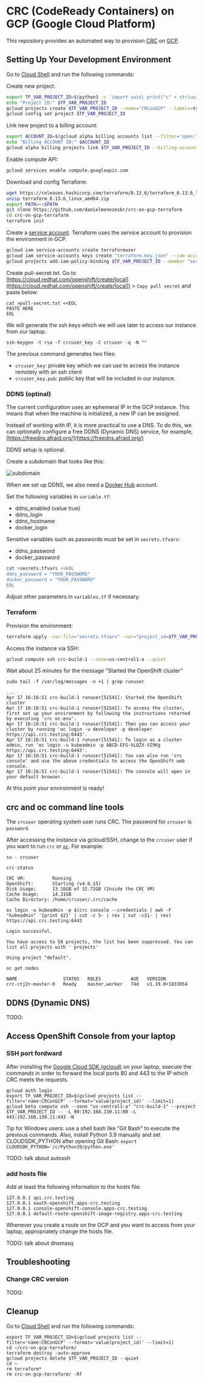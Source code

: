 # CRC (CodeReady Containers) on GCP (Google Cloud Platform)

This repository provides an automated way 
to provision [CRC](https://developers.redhat.com/products/codeready-containers/overview) 
on [GCP](https://cloud.google.com/).

## <a name="SettingUp">Setting Up Your Development Environment</a>

Go to [Cloud Shell](https://shell.cloud.google.com/?hl=en_US&show=terminal) and run the following commands:

Create new project:
```bash
export TF_VAR_PROJECT_ID=$(python3 -c 'import uuid; print("c" + str(uuid.uuid4().hex[:29]))')
echo "Project ID:" $TF_VAR_PROJECT_ID
gcloud projects create $TF_VAR_PROJECT_ID --name="CRConGCP" --labels=type=crc --format="json" --quiet
gcloud config set project $TF_VAR_PROJECT_ID
```

Link new project to a billing account:

```bash
export ACCOUNT_ID=$(gcloud alpha billing accounts list --filter='open:TRUE' --format='value(ACCOUNT_ID)' --limit=1)
echo "Billing ACCOUNT ID:" $ACCOUNT_ID
gcloud alpha billing projects link $TF_VAR_PROJECT_ID --billing-account $ACCOUNT_ID
```

Enable compute API:
```bash
gcloud services enable compute.googleapis.com
```

Download and config Terraform:
```bash
wget https://releases.hashicorp.com/terraform/0.13.6/terraform_0.13.6_linux_amd64.zip
unzip terraform_0.13.6_linux_amd64.zip
export PATH=~:$PATH
git clone https://github.com/danielmenezesbr/crc-on-gcp-terraform
cd crc-on-gcp-terraform
terraform init
```

Create a [service account](https://cloud.google.com/iam/docs/service-accounts). Terraform uses the service account to provision the environment in GCP.
```bash
gcloud iam service-accounts create terraformuser
gcloud iam service-accounts keys create "terraform.key.json" --iam-account "terraformuser@$TF_VAR_PROJECT_ID.iam.gserviceaccount.com"
gcloud projects add-iam-policy-binding $TF_VAR_PROJECT_ID --member "serviceAccount:terraformuser@$TF_VAR_PROJECT_ID.iam.gserviceaccount.com" --role 'roles/owner'
```

Create pull-secret.txt. Go to [https://cloud.redhat.com/openshift/create/local](https://cloud.redhat.com/openshift/create/local]) >
`Copy pull secret` and paste below:

```
cat >pull-secret.txt <<EOL
PASTE HERE
EOL
```

We will generate the ssh keys which we will use later to access 
our instance from our laptop.

```
ssh-keygen -t rsa -f crcuser_key -C crcuser -q -N ""
```

The previous command generates two files:
* `crcuser_key`: private key which we can use to access the instance 
remotely with an ssh client
* `crcuser_key.pub`: public key that will be included in our instance.

### DDNS (optinal)

The current configuration uses an ephemeral IP in the GCP instance. 
This means that when the machine is initialized, 
a new IP can be assigned.

Instead of working with IP, it is more practical to use a DNS. 
To do this, we can optionally configure a free DDNS (Dynamic DNS) 
service, for example, 
[https://freedns.afraid.org/](https://freedns.afraid.org/)

DDNS setup is optional.

Create a subdomain that looks like this:

![subdomain](https://github.com/danielmenezesbr/crc-on-gcp-terraform/blob/master/ddns-subdomain.png?raw=true)


When we set up DDNS, we also need a 
[Docker Hub](https://hub.docker.com/) account.

Set the following variables in `variable.tf`:
* ddns_enabled (value true)
* ddns_login
* ddns_hostname
* docker_login

Sensitive variables such as passwords must be set in `secrets.tfvars`:
* ddns_password
* docker_password

```bash
cat >secrets.tfvars <<EOL
ddns_password = "YOUR_PASSWORD"
docker_password = "YOUR_PASSWORD"
EOL
```

Adjust other parameters in `variables.tf` if necessary.

### Terraform

Provision the environment:
```bash
terraform apply -var-file="secrets.tfvars" -var="project_id=$TF_VAR_PROJECT_ID" -auto-approve
```

Access the instance via SSH:
```bash
gcloud compute ssh crc-build-1 --zone=us-central1-a --quiet
```

Wait about 25 minutes for the message "Started the OpenShift cluster"

``` 
sudo tail -f /var/log/messages -n +1 | grep runuser
```

```
...
Apr 17 16:16:51 crc-build-1 runuser[51541]: Started the OpenShift cluster
Apr 17 16:16:51 crc-build-1 runuser[51541]: To access the cluster, first set up your environment by following the instructions returned by executing 'crc oc-env'.
Apr 17 16:16:51 crc-build-1 runuser[51541]: Then you can access your cluster by running 'oc login -u developer -p developer https://api.crc.testing:6443'.
Apr 17 16:16:51 crc-build-1 runuser[51541]: To login as a cluster admin, run 'oc login -u kubeadmin -p ABCD-EFG-hLQZX-VI9Kg https://api.crc.testing:6443'.
Apr 17 16:16:51 crc-build-1 runuser[51541]: You can also run 'crc console' and use the above credentials to access the OpenShift web console.
Apr 17 16:16:51 crc-build-1 runuser[51541]: The console will open in your default browser.
```

At this point your environment is ready!

## crc and oc command line tools

The `crcuser` operating system user runs CRC.
The password for `crcuser` is `password`.

After accessing the instance via gcloud/SSH, 
change to the `crcuser` user if you 
want to run `crc` or  [`oc`](https://docs.openshift.com/container-platform/4.6/cli_reference/openshift_cli/getting-started-cli.html). 
For example:

```
su - crcuser
```

```
crc status
```

```
CRC VM:          Running
OpenShift:       Starting (v4.6.15)
Disk Usage:      13.16GB of 32.72GB (Inside the CRC VM)
Cache Usage:     14.31GB
Cache Directory: /home/crcuser/.crc/cache
```

```
oc login -u kubeadmin -p $(crc console --credentials | awk -F "kubeadmin" '{print $2}' | cut -c 5- | rev | cut -c31- | rev) https://api.crc.testing:6443
```

```
Login successful.

You have access to 58 projects, the list has been suppressed. You can list all projects with ' projects'

Using project "default".
```

```
oc get nodes
```

```
NAME                 STATUS   ROLES           AGE   VERSION
crc-ctj2r-master-0   Ready    master,worker   74d   v1.19.0+1833054
```

## DDNS (Dynamic DNS)

TODO:

## Access OpenShift Console from your laptop

### SSH port fordward

After installing the [Google Cloud SDK (gcloud)](https://cloud.google.com/sdk/docs/install)
on your laptop, execute the commands in order to forward the 
local ports 80 and 443 to the IP which CRC meets the requests.

```
gcloud auth login
export TF_VAR_PROJECT_ID=$(gcloud projects list --filter='name:CRConGCP' --format='value(project_id)' --limit=1)
gcloud beta compute ssh --zone "us-central1-a" "crc-build-1" --project $TF_VAR_PROJECT_ID -- -L 80:192.168.130.11:80 -L 443:192.168.130.11:443 -N
```

Tip for Windows users: use a shell bash like "Git Bash" to execute 
the previous commands. Also, install Python 3.9 manually and set 
CLOUDSDK_PYTHON after opening Git Bash: 
`export CLOUDSDK_PYTHON='/c/Python39/python.exe'`

TODO: talk about autossh 

### add hosts file

Add at least the following information to the hosts file:

```
127.0.0.1 api.crc.testing
127.0.0.1 oauth-openshift.apps-crc.testing
127.0.0.1 console-openshift-console.apps-crc.testing
127.0.0.1 default-route-openshift-image-registry.apps-crc.testing
```

Whenever you create a route on the OCP and you want to access from 
your laptop, appropriately change the hosts file.

TODO: talk about dnsmasq


## Troubleshooting

### Change CRC version
TODO:


## <a name="Cleanup">Cleanup</a>

Go to [Cloud Shell](https://shell.cloud.google.com/?hl=en_US&show=terminal)
and run the following commands:

```
export TF_VAR_PROJECT_ID=$(gcloud projects list --filter='name:CRConGCP' --format='value(project_id)' --limit=1)
cd ~/crc-on-gcp-terraform/
terraform destroy -auto-approve
gcloud projects delete $TF_VAR_PROJECT_ID --quiet
cd ~
rm terraform*
rm crc-on-gcp-terraform/ -Rf
```
